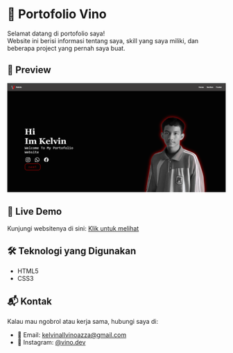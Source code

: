# 🌟 Portofolio Vino

Selamat datang di portofolio saya!  
Website ini berisi informasi tentang saya, skill yang saya miliki, dan beberapa project yang pernah saya buat.

## 📸 Preview
![Preview Website](img/ss.PNG) <!-- ganti dengan screenshot web kamu -->

## 🚀 Live Demo
Kunjungi websitenya di sini: [Klik untuk melihat](https://vinoww-code.github.io/vino.github.io)

## 🛠️ Teknologi yang Digunakan
- HTML5
- CSS3


## 📬 Kontak
Kalau mau ngobrol atau kerja sama, hubungi saya di:
- 📧 Email: kelvinallvinoazza@gmail.com
- 📱 Instagram: [@vino.dev](https://instagram.com/klvn.allvno)


